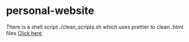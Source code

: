 # personal-website
There is a shell script ./clean_scripts.sh which uses prettier to clean .html files
[Click here](https://tommiedevelops.github.io/personal-website/)
